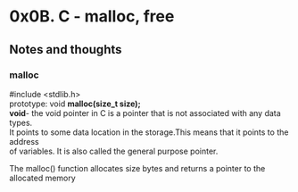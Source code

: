 # 0x0B. C - malloc, free
## Notes and thoughts
### malloc
#include <stdlib.h>  
prototype: void **malloc(size_t size);  
void**- the void pointer in C is a pointer that is not associated with any data types.  
It points to some data location in the storage.This means that it points to the address  
of variables. It is also called the general purpose pointer.

The malloc() function allocates size bytes and returns a pointer to the allocated
memory  
